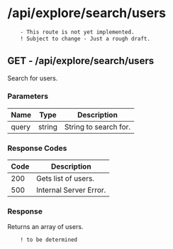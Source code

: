 # /api/explore/search/users
```diff
    - This route is not yet implemented.
    ! Subject to change - Just a rough draft.
```

## GET - /api/explore/search/users
Search for users.

### Parameters
| Name  | Type   | Description           |
|-------|--------|-----------------------|
| query | string | String to search for. |

### Response Codes
| Code | Description            |
|------|------------------------|
| 200  | Gets list of users.    |
| 500  | Internal Server Error. |

### Response
Returns an array of users.
```diff
    ! to be determined 
```